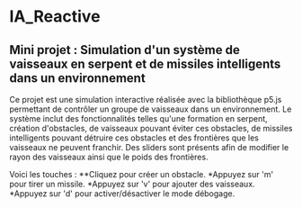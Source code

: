 # IA_Reactive
## Mini projet : Simulation d'un système de vaisseaux en serpent et de missiles intelligents dans un environnement


Ce projet est une simulation interactive réalisée avec la bibliothèque p5.js permettant de contrôler un groupe de vaisseaux dans un environnement. Le système inclut des fonctionnalités telles qu'une formation en serpent, création d'obstacles, de vaisseaux pouvant éviter ces obstacles, de missiles intelligents pouvant détruire ces obstacles et des frontières que les vaisseaux ne peuvent franchir. Des sliders sont présents afin de modifier le rayon des vaisseaux ainsi que le poids des frontières.

Voici les touches : **Cliquez pour créer un obstacle.
                    *Appuyez sur 'm' pour tirer un missile.
                    *Appuyez sur 'v' pour ajouter des vaisseaux.
                    *Appuyez sur 'd' pour activer/désactiver le mode débogage.
